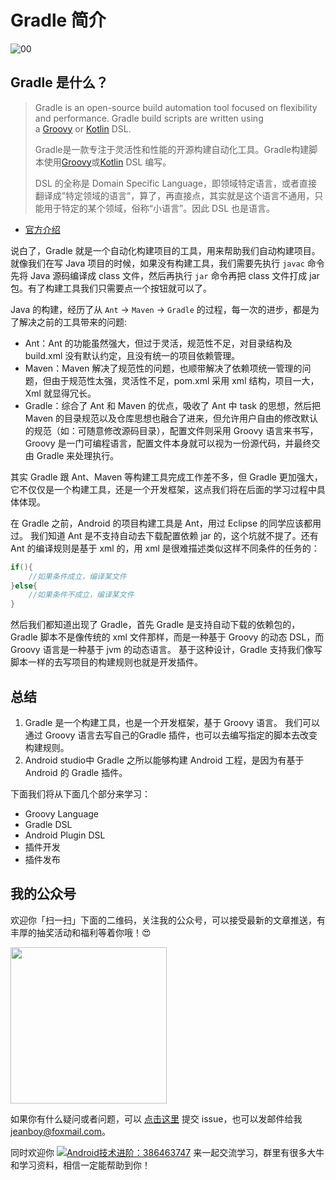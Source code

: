 # Gradle 简介

![00](https://raw.githubusercontent.com/jeanboydev/Android-ReadTheFuckingSourceCode/master/resources/images/gradle/00.png)

## Gradle 是什么？

> Gradle is an open-source build automation tool focused on flexibility and performance. Gradle build scripts are written using a [Groovy](http://groovy-lang.org/) or [Kotlin](https://kotlinlang.org/) DSL. 
>
> Gradle是一款专注于灵活性和性能的开源构建自动化工具。Gradle构建脚本使用[Groovy](http://groovy-lang.org/)或[Kotlin](https://kotlinlang.org/) DSL 编写。
>
> DSL 的全称是 Domain Specific Language，即领域特定语言，或者直接翻译成”特定领域的语言”，算了，再直接点，其实就是这个语言不通用，只能用于特定的某个领域，俗称“小语言”。因此 DSL 也是语言。

- [官方介绍](https://docs.gradle.org/current/userguide/userguide.html#introduction)

说白了，Gradle 就是一个自动化构建项目的工具，用来帮助我们自动构建项目。就像我们在写 Java 项目的时候，如果没有构建工具，我们需要先执行 `javac` 命令先将 Java 源码编译成 class 文件，然后再执行 `jar` 命令再把 class 文件打成 jar 包。有了构建工具我们只需要点一个按钮就可以了。

Java 的构建，经历了从 `Ant` -> `Maven` -> `Gradle` 的过程，每一次的进步，都是为了解决之前的工具带来的问题:

- Ant：Ant 的功能虽然强大，但过于灵活，规范性不足，对目录结构及 build.xml 没有默认约定，且没有统一的项目依赖管理。
- Maven：Maven 解决了规范性的问题，也顺带解决了依赖项统一管理的问题，但由于规范性太强，灵活性不足，pom.xml 采用 xml 结构，项目一大，Xml 就显得冗长。
- Gradle：综合了 Ant 和 Maven 的优点，吸收了 Ant 中 task 的思想，然后把 Maven 的目录规范以及仓库思想也融合了进来，但允许用户自由的修改默认的规范（如：可随意修改源码目录），配置文件则采用 Groovy 语言来书写，Groovy 是一门可编程语言，配置文件本身就可以视为一份源代码，并最终交由 Gradle 来处理执行。

其实 Gradle 跟 Ant、Maven 等构建工具完成工作差不多，但 Gradle 更加强大，它不仅仅是一个构建工具，还是一个开发框架，这点我们将在后面的学习过程中具体体现。

在 Gradle 之前，Android 的项目构建工具是 Ant，用过 Eclipse 的同学应该都用过。 我们知道 Ant 是不支持自动去下载配置依赖 jar 的，这个坑就不提了。还有 Ant 的编译规则是基于 xml 的，用 xml 是很难描述类似这样不同条件的任务的：

```java
if(){
    //如果条件成立，编译某文件
}else{
	//如果条件不成立，编译某文件
}
```

然后我们都知道出现了 Gradle，首先 Gradle 是支持自动下载的依赖包的，Gradle 脚本不是像传统的 xml 文件那样，而是一种基于 Groovy 的动态 DSL，而 Groovy 语言是一种基于 jvm 的动态语言。 基于这种设计，Gradle 支持我们像写脚本一样的去写项目的构建规则也就是开发插件。

## 总结

1. Gradle 是一个构建工具，也是一个开发框架，基于 Groovy 语言。 我们可以通过 Groovy 语言去写自己的Gradle 插件，也可以去编写指定的脚本去改变构建规则。 
2. Android studio中 Gradle 之所以能够构建 Android 工程，是因为有基于 Android 的 Gradle 插件。

下面我们将从下面几个部分来学习：

- Groovy Language
- Gradle DSL
- Android Plugin DSL 
- 插件开发
- 插件发布

## 我的公众号

欢迎你「扫一扫」下面的二维码，关注我的公众号，可以接受最新的文章推送，有丰厚的抽奖活动和福利等着你哦！😍

<img src="https://raw.githubusercontent.com/jeanboydev/Android-ReadTheFuckingSourceCode/master/resources/images/about_me/qrcode_android_besos_black_512.png" width=250 height=250 />

如果你有什么疑问或者问题，可以 [点击这里](https://github.com/jeanboydev/Android-ReadTheFuckingSourceCode/issues) 提交 issue，也可以发邮件给我 [jeanboy@foxmail.com](mailto:jeanboy@foxmail.com)。

同时欢迎你 [![Android技术进阶：386463747](https://camo.githubusercontent.com/615c9901677f501582b6057efc9396b3ed27dc29/687474703a2f2f7075622e69647171696d672e636f6d2f7770612f696d616765732f67726f75702e706e67)](http://shang.qq.com/wpa/qunwpa?idkey=0b505511df9ead28ec678df4eeb7a1a8f994ea8b75f2c10412b57e667d81b50d) 来一起交流学习，群里有很多大牛和学习资料，相信一定能帮助到你！